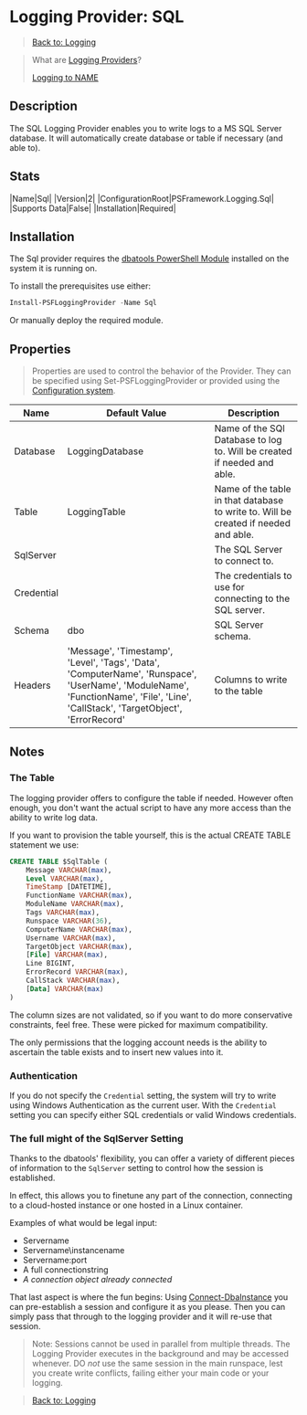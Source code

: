 ﻿# Logging Provider: SQL

> [Back to: Logging](../../logging.html)

> What are [Logging Providers](../basics/logging-providers.html)?
>
> [Logging to NAME](../loggingto/sql.html)

## Description

The SQL Logging Provider enables you to write logs to a MS SQL Server database.
It will automatically create database or table if necessary (and able to).

## Stats

|Name|Sql|
|Version|2|
|ConfigurationRoot|PSFramework.Logging.Sql|
|Supports Data|False|
|Installation|Required|

## Installation

The Sql provider requires the [dbatools PowerShell Module](https://dbatools.io) installed on the system it is running on.

To install the prerequisites use either:

```powershell
Install-PSFLoggingProvider -Name Sql
```

Or manually deploy the required module.

## Properties

> Properties are used to control the behavior of the Provider.
> They can be specified using Set-PSFLoggingProvider or provided using the [Configuration system](../../configuration.html).

|Name|Default Value|Description|
|---|---|---|
|Database|LoggingDatabase|Name of the SQl Database to log to. Will be created if needed and able.|
|Table|LoggingTable|Name of the table in that database to write to. Will be created if needed and able.|
|SqlServer||The SQL Server to connect to.|
|Credential||The credentials to use for connecting to the SQL server.|
|Schema|dbo|SQL Server schema.|
|Headers|'Message', 'Timestamp', 'Level', 'Tags', 'Data', 'ComputerName', 'Runspace', 'UserName', 'ModuleName', 'FunctionName', 'File', 'Line', 'CallStack', 'TargetObject', 'ErrorRecord'|Columns to write to the table|

## Notes

### The Table

The logging provider offers to configure the table if needed.
However often enough, you don't want the actual script to have any more access than the ability to write log data.

If you want to provision the table yourself, this is the actual CREATE TABLE statement we use:

```SQL
CREATE TABLE $SqlTable (
	Message VARCHAR(max),
	Level VARCHAR(max),
	TimeStamp [DATETIME],
	FunctionName VARCHAR(max),
	ModuleName VARCHAR(max),
	Tags VARCHAR(max),
	Runspace VARCHAR(36),
	ComputerName VARCHAR(max),
	Username VARCHAR(max),
	TargetObject VARCHAR(max),
	[File] VARCHAR(max),
	Line BIGINT,
	ErrorRecord VARCHAR(max),
	CallStack VARCHAR(max),
	[Data] VARCHAR(max)
)
```

The column sizes are not validated, so if you want to do more conservative constraints, feel free.
These were picked for maximum compatibility.

The only permissions that the logging account needs is the ability to ascertain the table exists and to insert new values into it.

### Authentication

If you do not specify the `Credential` setting, the system will try to write using Windows Authentication as the current user.
With the `Credential` setting you can specify either SQL credentials or valid Windows credentials.

### The full might of the SqlServer Setting

Thanks to the dbatools' flexibility, you can offer a variety of different pieces of information to the `SqlServer` setting to control how the session is established.

In effect, this allows you to finetune any part of the connection, connecting to a cloud-hosted instance or one hosted in a Linux container.

Examples of what would be legal input:

+ Servername
+ Servername\instancename
+ Servername:port
+ A full connectionstring
+ *A connection object already connected*

That last aspect is where the fun begins:
Using [Connect-DbaInstance](https://docs.dbatools.io/#Connect-DbaInstance) you can pre-establish a session and configure it as you please.
Then you can simply pass that through to the logging provider and it will re-use that session.

> Note: Sessions cannot be used in parallel from multiple threads.
> The Logging Provider executes in the background and may be accessed whenever.
> DO _not_ use the same session in the main runspace, lest you create write conflicts, failing either your main code or your logging.

> [Back to: Logging](../../logging.html)

